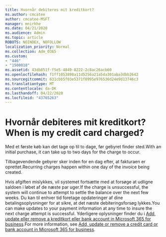 ```yaml
---
title: Hvornår debiteres mit kreditkort?
ms.author: cmcatee
author: cmcatee-MSFT
manager: mnirkhe
ms.date: 04/21/2020
ms.audience: Admin
ms.topic: article
ROBOTS: NOINDEX, NOFOLLOW
localization_priority: Normal
ms.collection: Adm_O365
ms.custom:
- "446"
- "1500018"
ms.assetid: 43db851f-f5e5-4849-8222-2c8ac26acb60
ms.openlocfilehash: f1ff1053898a11d5256a21a5da301aba3dbb2642
ms.sourcegitcommit: 631cbb5f03e5371f0995e976536d24e9d13746c3
ms.translationtype: MT
ms.contentlocale: da-DK
ms.lasthandoff: 04/22/2020
ms.locfileid: "43765263"
---
```

# <a name="when-is-my-credit-card-charged"></a><span data-ttu-id="e2f2c-102">Hvornår debiteres mit kreditkort?</span><span class="sxs-lookup"><span data-stu-id="e2f2c-102">When is my credit card charged?</span></span>

<span data-ttu-id="e2f2c-103">Med et første køb kan det tage op til to dage, før gebyret finder sted.</span><span class="sxs-lookup"><span data-stu-id="e2f2c-103">With an initial purchase, it can take up to two days for the charge to occur.</span></span>
  
<span data-ttu-id="e2f2c-104">Tilbagevendende gebyrer sker inden for en dag efter, at fakturaen er oprettet.</span><span class="sxs-lookup"><span data-stu-id="e2f2c-104">Recurring charges happen within one day of the invoice being created.</span></span>
  
<span data-ttu-id="e2f2c-105">Hvis afgiften mislykkes, vil systemet fortsætte med at forsøge at udligne saldoen i løbet af de næste par uger.</span><span class="sxs-lookup"><span data-stu-id="e2f2c-105">If the charge is unsuccessful, the system will continue to attempt to settle the balance over the next few weeks.</span></span> <span data-ttu-id="e2f2c-106">Du kan til enhver tid foretage opdateringer af dine betalingsoplysninger for at sikre, at det næste debiteringsforsøg lykkes.</span><span class="sxs-lookup"><span data-stu-id="e2f2c-106">You can make updates to your payment information at any time to insure the next charge attempt is successful.</span></span> <span data-ttu-id="e2f2c-107">Yderligere oplysninger finder du i [Add, update eller remove a kreditkort eller bank account in Microsoft 365 for business](https://docs.microsoft.com/office365/admin/subscriptions-and-billing/add-update-or-remove-credit-card-or-bank-account).</span><span class="sxs-lookup"><span data-stu-id="e2f2c-107">For more information, see [Add, update or remove a credit card or bank account in Microsoft 365 for business](https://docs.microsoft.com/office365/admin/subscriptions-and-billing/add-update-or-remove-credit-card-or-bank-account).</span></span>
